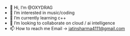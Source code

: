 - 👋 Hi, I’m @OXYDRAG
- 👀 I’m interested in music/coding
- 🌱 I’m currently learning c++
- 💞️ I’m looking to collaborate on cloud / ai intelligence 
- 📫 How to reach me Email -> jatinsharma4111@gmail.com

<!---
OXYDRAG/OXYDRAG is a ✨ special ✨ repository because its `README.md` (this file) appears on your GitHub profile.
You can click the Preview link to take a look at your changes.
--->
